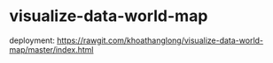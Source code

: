 # visualize-data-world-map

deployment: https://rawgit.com/khoathanglong/visualize-data-world-map/master/index.html
